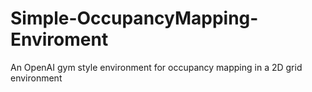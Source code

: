 # Simple-OccupancyMapping-Enviroment
An OpenAI gym style environment for occupancy mapping in a 2D grid environment
